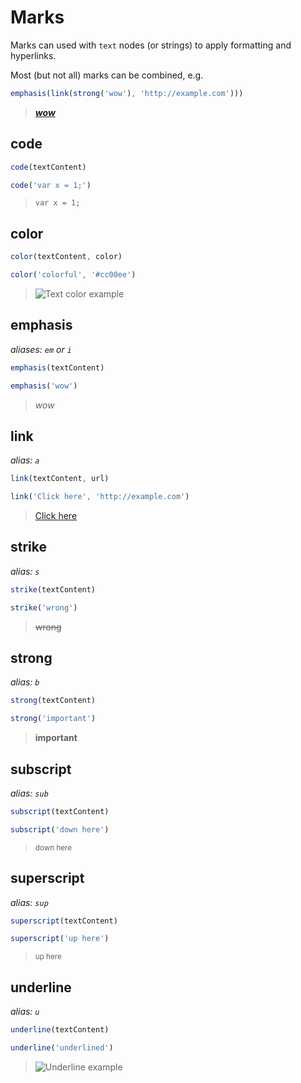 # Marks

Marks can used with `text` nodes (or strings) to apply formatting and hyperlinks.

Most (but not all) marks can be combined, e.g.
```javascript
emphasis(link(strong('wow'), 'http://example.com')))
```
> [***wow***](http://example.com)

## code
```javascript
code(textContent)
```
```javascript
code('var x = 1;')
```
> `var x = 1;`

## color
```javascript
color(textContent, color)
```
```javascript
color('colorful', '#cc00ee')
```
> ![Text color example](https://i.imgur.com/8n9YOd2.png)

## emphasis
*aliases: `em` or `i`*
```javascript
emphasis(textContent)
```
```javascript
emphasis('wow')
```
> *wow*

## link
*alias: `a`*
```javascript
link(textContent, url)
```
```javascript
link('Click here', 'http://example.com')
```
> [Click here](http://example.com)

## strike
*alias: `s`*
```javascript
strike(textContent)
```
```javascript
strike('wrong')
```
> ~~wrong~~

## strong
*alias: `b`*
```javascript
strong(textContent)
```
```javascript
strong('important')
```
> **important**

## subscript
*alias: `sub`*
```javascript
subscript(textContent)
```
```javascript
subscript('down here')
```
> <sub>down here</sub>

## superscript
*alias: `sup`*
```javascript
superscript(textContent)
```
```javascript
superscript('up here')
```
> <sup>up here</sup>

## underline
*alias: `u`*
```javascript
underline(textContent)
```
```javascript
underline('underlined')
```
> ![Underline example](https://i.imgur.com/MkcsRtg.png)
